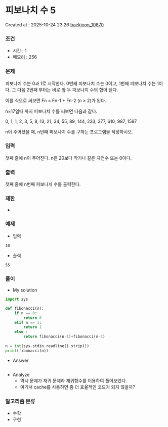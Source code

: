  # 피보나치 수 5
Created at : 2025-10-24 23:26
[baekjoon_10870](https://www.acmicpc.net/problem/10870)
### 조건
- 시간 : 1
- 메모리 : 256
### 문제
피보나치 수는 0과 1로 시작한다. 0번째 피보나치 수는 0이고, 1번째 피보나치 수는 1이다. 그 다음 2번째 부터는 바로 앞 두 피보나치 수의 합이 된다.

이를 식으로 써보면 Fn = Fn-1 + Fn-2 (n ≥ 2)가 된다.

n=17일때 까지 피보나치 수를 써보면 다음과 같다.

0, 1, 1, 2, 3, 5, 8, 13, 21, 34, 55, 89, 144, 233, 377, 610, 987, 1597

n이 주어졌을 때, n번째 피보나치 수를 구하는 프로그램을 작성하시오.
### 입력
첫째 줄에 n이 주어진다. n은 20보다 작거나 같은 자연수 또는 0이다.
### 출력
첫째 줄에 n번째 피보나치 수를 출력한다.
### 제한
- 
### 예제
- 입력
```
10
```
- 출력
```
55
``` 

### 풀이
- My solution
```python
import sys

def fibonacci(n):
    if n == 0:
        return 0
    elif n == 1:
        return 1
    else :
        return fibonacci(n-1)+fibonacci(n-2)
    
n = int(sys.stdin.readline().strip())
print(fibonacci(n))
```

- Answer
```python

```

- Analyze
	- 역시 문제가 재귀 문제라 재귀함수를 이용하여 풀어보았다.
	- 여기서 cache를 사용하면 좀 더 효율적인 코드가 되지 않을까?
### 알고리즘 분류
- 수학
- 구현